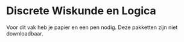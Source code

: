 # Discrete Wiskunde en Logica

Voor dit vak heb je papier en een pen nodig. Deze pakketten zijn niet downloadbaar.
